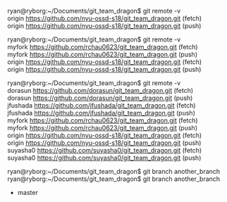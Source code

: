 ryan@ryborg:~/Documents/git_team_dragon$ git remote -v  
origin	https://github.com/nyu-ossd-s18/git_team_dragon.git (fetch)  
origin	https://github.com/nyu-ossd-s18/git_team_dragon.git (push)  

ryan@ryborg:~/Documents/git_team_dragon$ git remote -v  
myfork	https://github.com/rchau0623/git_team_dragon.git (fetch)  
myfork	https://github.com/rchau0623/git_team_dragon.git (push)  
origin	https://github.com/nyu-ossd-s18/git_team_dragon.git (fetch)  
origin	https://github.com/nyu-ossd-s18/git_team_dragon.git (push)  

ryan@ryborg:~/Documents/git_team_dragon$ git remote -v  
dorasun	https://github.com/dorasun/git_team_dragon.git (fetch)  
dorasun	https://github.com/dorasun/git_team_dragon.git (push)  
jfushada	https://github.com/jfushada/git_team_dragon.git (fetch)  
jfushada	https://github.com/jfushada/git_team_dragon.git (push)  
myfork	https://github.com/rchau0623/git_team_dragon.git (fetch)  
myfork	https://github.com/rchau0623/git_team_dragon.git (push)  
origin	https://github.com/nyu-ossd-s18/git_team_dragon.git (fetch)  
origin	https://github.com/nyu-ossd-s18/git_team_dragon.git (push)  
suyasha0	https://github.com/suyasha0/git_team_dragon.git (fetch)  
suyasha0	https://github.com/suyasha0/git_team_dragon.git (push)  

ryan@ryborg:~/Documents/git_team_dragon$ git branch another_branch
ryan@ryborg:~/Documents/git_team_dragon$ git branch
  another_branch
* master

